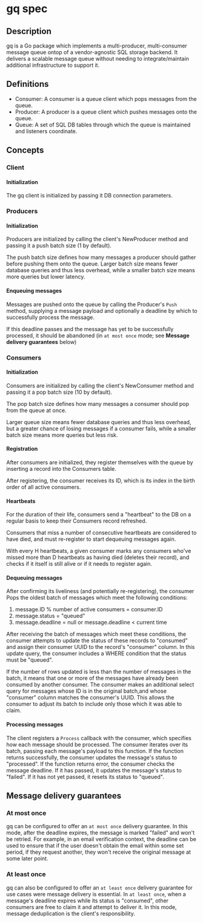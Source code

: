 # gq spec

## Description
gq is a Go package which implements a multi-producer, multi-consumer message queue ontop of a vendor-agnostic SQL storage backend.
It delivers a scalable message queue without needing to integrate/maintain additional infrastructure to support it.

## Definitions
- Consumer: A consumer is a queue client which pops messages from the queue.
- Producer: A producer is a queue client which pushes messages onto the queue.
- Queue: A set of SQL DB tables through which the queue is maintained and listeners coordinate.

## Concepts

### Client

#### Initialization

The gq client is initialized by passing it DB connection parameters.

### Producers

#### Initialization

Producers are initialized by calling the client's NewProducer method and passing it a push batch size (1 by default).

The push batch size defines how many messages a producer should gather before pushing them onto the queue.
Larger batch size means fewer database queries and thus less overhead, while a smaller batch size means more queries but lower latency.

#### Enqueuing messages

Messages are pushed onto the queue by calling the Producer's `Push` method, supplying a message payload and optionally a deadline by which to successfully process the message.

If this deadline passes and the message has yet to be successfully processed, it should be abandoned (in `at most once` mode; see **Message delivery guarantees** below)

### Consumers

#### Initialization

Consumers are initialized by calling the client's NewConsumer method and passing it a pop batch size (10 by default).

The pop batch size defines how many messages a consumer should pop from the queue at once.

Larger queue size means fewer database queries and thus less overhead, but a greater chance of losing messages if a consumer fails, while a smaller batch size means more queries but less risk.


#### Registration

After consumers are initialized, they register themselves with the queue by inserting a record into the Consumers table.

After registering, the consumer receives its ID, which is its index in the birth order of all active consumers.

#### Heartbeats

For the duration of their life, consumers send a "heartbeat" to the DB on a regular basis to keep their Consumers record refreshed.

Consumers that miss a number of consecutive heartbeats are considered to have died, and must re-register to start dequeuing messages again.

With every H heartbeats, a given consumer marks any consumers who've missed more than D heartbeats as having died (deletes their record), and checks if it itself is still alive or if it
needs to register again.

#### Dequeuing messages

After confirming its liveliness (and potentially re-registering), the consumer Pops the oldest batch of messages which meet the following conditions:

1. message.ID % number of active consumers = consumer.ID
2. message.status = "queued"
3. message.deadline = null or message.deadline < current time

After receiving the batch of messages which meet these conditions, the consumer attempts to update the status of these records to "consumed" and assign their consumer UUID to the record's "consumer" column.
In this update query, the consumer includes a WHERE condition that the status must be "queued".

If the number of rows updated is less than the number of messages in the batch, it means that one or more of the messages have already been consumed by another consumer.
The consumer makes an additional select query for messages whose ID is in the original batch,and whose "consumer" column matches the consumer's UUID. This allows the consumer
to adjust its batch to include only those which it was able to claim.

#### Processing messages

The client registers a `Process` callback with the consumer, which specifies how each message should be processed. The consumer iterates over its batch, passing each message's payload
to this function. If the function returns successfully, the consumer updates the message's status to "processed". If the function returns error, the consumer checks the message deadline. If it has passed, it updates the message's status
to "failed". If it has not yet passed, it resets its status to "queued".

## Message delivery guarantees
### At most once
gq can be configured to offer an `at most once` delivery guarantee. In this mode, after the deadline expires, the message is marked "failed" and won't be retried.
For example, in an email verification context, the deadline can be used to ensure that if the user doesn't obtain the email within some set period, if they request another, they won't receive the original message at some later point.

### At least once
gq can also be configured to offer an `at least once` delivery guarantee for use cases were message delivery is essential. In `at least once`, when a message's deadline expires while its status is "consumed",
other consumers are free to claim it and attempt to deliver it. In this mode, message deduplication is the client's responsibility.
